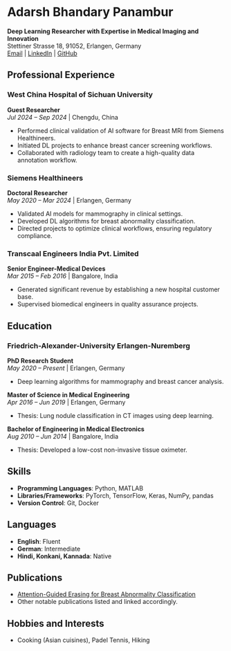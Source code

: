 # Adarsh Bhandary Panambur
**Deep Learning Researcher with Expertise in Medical Imaging and Innovation**  
Stettiner Strasse 18, 91052, Erlangen, Germany  
[Email](mailto:adarshbhandaryp@gmail.com) | [LinkedIn](https://linkedin.com/in/adarsh-bhandary) | [GitHub](https://github.com/adarshbhandaryp)

## Professional Experience
### West China Hospital of Sichuan University
**Guest Researcher**  
*Jul 2024 – Sep 2024* | Chengdu, China  
- Performed clinical validation of AI software for Breast MRI from Siemens Healthineers.
- Initiated DL projects to enhance breast cancer screening workflows.
- Collaborated with radiology team to create a high-quality data annotation workflow.

### Siemens Healthineers
**Doctoral Researcher**  
*May 2020 – Mar 2024* | Erlangen, Germany  
- Validated AI models for mammography in clinical settings.
- Developed DL algorithms for breast abnormality classification.
- Directed projects to optimize clinical workflows, ensuring regulatory compliance.

### Transcaal Engineers India Pvt. Limited
**Senior Engineer-Medical Devices**  
*Mar 2015 – Feb 2016* | Bangalore, India  
- Generated significant revenue by establishing a new hospital customer base.
- Supervised biomedical engineers in quality assurance projects.

## Education
### Friedrich-Alexander-University Erlangen-Nuremberg
**PhD Research Student**  
*May 2020 – Present* | Erlangen, Germany  
- Deep learning algorithms for mammography and breast cancer analysis.

**Master of Science in Medical Engineering**  
*Apr 2016 – Jun 2019* | Erlangen, Germany  
- Thesis: Lung nodule classification in CT images using deep learning.

**Bachelor of Engineering in Medical Electronics**  
*Aug 2010 – Jun 2014* | Bangalore, India  
- Thesis: Developed a low-cost non-invasive tissue oximeter.

## Skills
- **Programming Languages**: Python, MATLAB
- **Libraries/Frameworks**: PyTorch, TensorFlow, Keras, NumPy, pandas
- **Version Control**: Git, Docker

## Languages
- **English**: Fluent
- **German**: Intermediate
- **Hindi, Konkani, Kannada**: Native

## Publications
- [Attention-Guided Erasing for Breast Abnormality Classification](https://doi.org/fake.doi.org)
- Other notable publications listed and linked accordingly.

## Hobbies and Interests
- Cooking (Asian cuisines), Padel Tennis, Hiking


